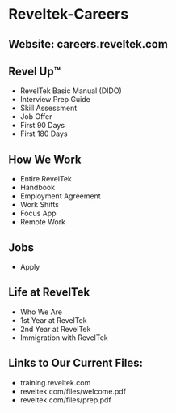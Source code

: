 # Reveltek-Careers

## Website: careers.reveltek.com

## Revel Up™️
* RevelTek Basic Manual (DIDO)
* Interview Prep Guide
* Skill Assessment
* Job Offer
* First 90 Days
* First 180 Days

## How We Work
* Entire RevelTek 
* Handbook
* Employment Agreement
* Work Shifts
* Focus App
* Remote Work

## Jobs
* Apply

## Life at RevelTek
* Who We Are
* 1st Year at RevelTek
* 2nd Year at RevelTek
* Immigration with RevelTek

## Links to Our Current Files:
* training.reveltek.com
* reveltek.com/files/welcome.pdf
* reveltek.com/files/prep.pdf
